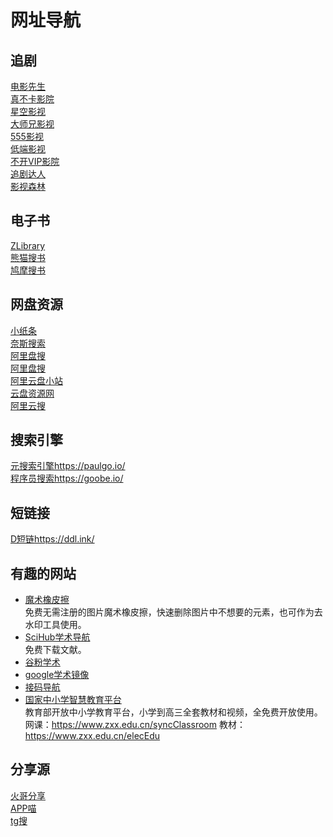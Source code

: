 # 网址导航
## 追剧

[电影先生](http://dianying.im/)   
[真不卡影院](http://zhenbuka.fun/)  
[星空影视](https://xkys.tv/)  
[大师兄影视](https://dsxys.com/)  
[555影视](https://555dy1.com/)    
[低端影视](https://ddrk.me/)  
[不开VIP影院](https://bukaivip1.com/)   
[追剧达人](https://vipmv.co/)  
[影视森林](http://www.549.tv/)  

## 电子书
[ZLibrary](https://u1lib.org/)  
[熊猫搜书](https://www.sopandas.com/)  
[鸠摩搜书](https://www.jiumodiary.com/)  

## 网盘资源
[小纸条](https://u.gitcafe.net/)  
[奈斯搜索](https://www.niceso.fun/)  
[阿里盘搜](https://www.upyunso.com/)  
[阿里盘搜](https://www.alipansou.com/)  
[阿里云盘小站](https://wpxz.org/)  
[云盘资源网](https://www.yunpanziyuan.com/)  
[阿里云搜](https://aliyunso.cn/)  

## 搜索引擎
[元搜索引擎](https://paulgo.io/)https://paulgo.io/  
[程序员搜索](https://goobe.io/)https://goobe.io/  


## 短链接
[D短链](https://ddl.ink/)https://ddl.ink/   

## 有趣的网站
- [魔术橡皮擦](https://www.magiceraser.io/)  
免费无需注册的图片魔术橡皮擦，快速删除图片中不想要的元素，也可作为去水印工具使用。  
- [SciHub学术导航](https://scihub.net.cn/)  
免费下载文献。   
- [谷粉学术](http://xueshu.99lb.net/)  
- [google学术镜像](http://scholar.scqylaw.com/)  
- [接码导航](https://jiema.pub/)    
- [国家中小学智慧教育平台](https://www.zxx.edu.cn/)  
教育部开放中小学教育平台，小学到高三全套教材和视频，全免费开放使用。  
网课：https://www.zxx.edu.cn/syncClassroom 
教材：https://www.zxx.edu.cn/elecEdu

## 分享源
[火哥分享](https://www.firepx.com/)  
[APP喵](https://www.appmiu.com/)  
[tg搜](http://www.sssoou.com/)  


